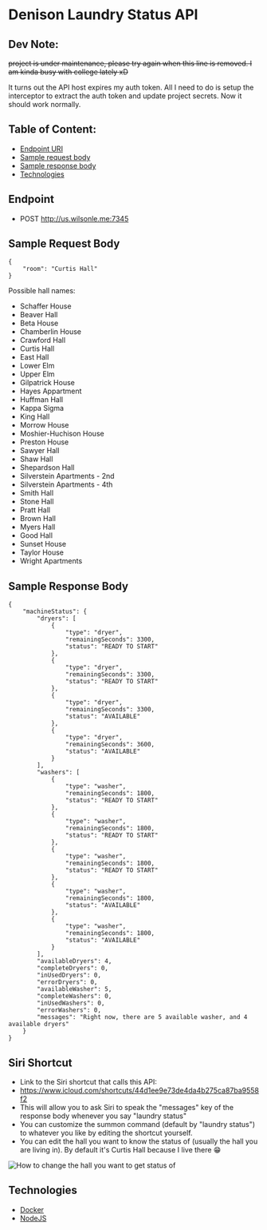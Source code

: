 # Denison Laundry Status API

## Dev Note:

~~project is under maintenance, please try again when this line is removed. I am kinda busy with college lately xD~~

It turns out the API host expires my auth token. All I need to do is setup the interceptor to extract the auth token and update project secrets. Now it should work normally.

## Table of Content:

- [Endpoint URI](#endpoint)
- [Sample request body](#sample-request-body)
- [Sample response body](#sample-response-body)
- [Technologies](#technologies)

## Endpoint

- POST http://us.wilsonle.me:7345

## Sample Request Body

```
{
	"room": "Curtis Hall"
}
```

Possible hall names:

- Schaffer House
- Beaver Hall
- Beta House
- Chamberlin House
- Crawford Hall
- Curtis Hall
- East Hall
- Lower Elm
- Upper Elm
- Gilpatrick House
- Hayes Appartment
- Huffman Hall
- Kappa Sigma
- King Hall
- Morrow House
- Moshier-Huchison House
- Preston House
- Sawyer Hall
- Shaw Hall
- Shepardson Hall
- Silverstein Apartments - 2nd
- Silverstein Apartments - 4th
- Smith Hall
- Stone Hall
- Pratt Hall
- Brown Hall
- Myers Hall
- Good Hall
- Sunset House
- Taylor House
- Wright Apartments

## Sample Response Body

```
{
    "machineStatus": {
        "dryers": [
            {
                "type": "dryer",
                "remainingSeconds": 3300,
                "status": "READY TO START"
            },
            {
                "type": "dryer",
                "remainingSeconds": 3300,
                "status": "READY TO START"
            },
            {
                "type": "dryer",
                "remainingSeconds": 3300,
                "status": "AVAILABLE"
            },
            {
                "type": "dryer",
                "remainingSeconds": 3600,
                "status": "AVAILABLE"
            }
        ],
        "washers": [
            {
                "type": "washer",
                "remainingSeconds": 1800,
                "status": "READY TO START"
            },
            {
                "type": "washer",
                "remainingSeconds": 1800,
                "status": "READY TO START"
            },
            {
                "type": "washer",
                "remainingSeconds": 1800,
                "status": "READY TO START"
            },
            {
                "type": "washer",
                "remainingSeconds": 1800,
                "status": "AVAILABLE"
            },
            {
                "type": "washer",
                "remainingSeconds": 1800,
                "status": "AVAILABLE"
            }
        ],
        "availableDryers": 4,
        "completeDryers": 0,
        "inUsedDryers": 0,
        "errorDryers": 0,
        "availableWasher": 5,
        "completeWashers": 0,
        "inUsedWashers": 0,
        "errorWashers": 0,
        "messages": "Right now, there are 5 available washer, and 4 available dryers"
    }
}
```

## Siri Shortcut

- Link to the Siri shortcut that calls this API:
- https://www.icloud.com/shortcuts/44d1ee9e73de4da4b275ca87ba9558f2
- This will allow you to ask Siri to speak the "messages" key of the response body whenever you say "laundry status"
- You can customize the summon command (default by "laundry status") to whatever you like by editing the shortcut yourself.
- You can edit the hall you want to know the status of (usually the hall you are living in). By default it's Curtis Hall because I live there 😁

![How to change the hall you want to get status of](https://i.ibb.co/qjFW3z5/IMG-3133.jpg)

## Technologies

- [Docker](https://www.docker.com)
- [NodeJS](https://nodejs.org/en/)
